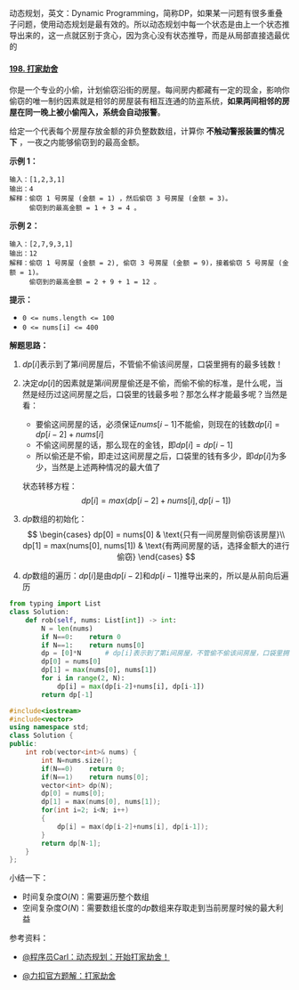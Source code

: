 动态规划，英文：Dynamic Programming，简称DP，如果某一问题有很多重叠子问题，使用动态规划是最有效的。所以动态规划中每一个状态是由上一个状态推导出来的，这一点就区别于贪心，因为贪心没有状态推导，而是从局部直接选最优的

#### [198. 打家劫舍](https://leetcode-cn.com/problems/house-robber/)

你是一个专业的小偷，计划偷窃沿街的房屋。每间房内都藏有一定的现金，影响你偷窃的唯一制约因素就是相邻的房屋装有相互连通的防盗系统，**如果两间相邻的房屋在同一晚上被小偷闯入，系统会自动报警**。

给定一个代表每个房屋存放金额的非负整数数组，计算你 **不触动警报装置的情况下** ，一夜之内能够偷窃到的最高金额。

 **示例 1：**

```
输入：[1,2,3,1]
输出：4
解释：偷窃 1 号房屋 (金额 = 1) ，然后偷窃 3 号房屋 (金额 = 3)。
     偷窃到的最高金额 = 1 + 3 = 4 。
```

**示例 2：**

```
输入：[2,7,9,3,1]
输出：12
解释：偷窃 1 号房屋 (金额 = 2), 偷窃 3 号房屋 (金额 = 9)，接着偷窃 5 号房屋 (金额 = 1)。
     偷窃到的最高金额 = 2 + 9 + 1 = 12 。
```

 **提示：**

- `0 <= nums.length <= 100`
- `0 <= nums[i] <= 400`

**解题思路：**

1. $dp[i]$表示到了第$i$间房屋后，不管偷不偷该间房屋，口袋里拥有的最多钱数！

2. 决定$dp[i]$的因素就是第$i$间房屋偷还是不偷，而偷不偷的标准，是什么呢，当然是经历过这间房屋之后，口袋里的钱最多啦？那怎么样才能最多呢？当然是看：

   - 要偷这间房屋的话，必须保证$nums[i-1]$不能偷，则现在的钱数$dp[i]=dp[i-2]+nums[i]$
   - 不偷这间房屋的话，那么现在的金钱，即$dp[i] = dp[i-1]$
   - 所以偷还是不偷，即走过这间房屋之后，口袋里的钱有多少，即$dp[i]$为多少，当然是上述两种情况的最大值了

   状态转移方程：
   $$
   dp[i] = max(dp[i-2]+nums[i],dp[i-1])
   $$

3. $dp$数组的初始化：
   $$
   \begin{cases}
   dp[0] = nums[0] & \text{只有一间房屋则偷窃该房屋}\\
   dp[1] = max(nums[0], nums[1]) & \text{有两间房屋的话，选择金额大的进行偷窃}
   \end{cases}
   $$

4. $dp$数组的遍历：$dp[i]$是由$dp[i-2]$和$dp[i-1]$推导出来的，所以是从前向后遍历

```python
from typing import List
class Solution:
    def rob(self, nums: List[int]) -> int:
        N = len(nums)
        if N==0:    return 0
        if N==1:    return nums[0]
        dp = [0]*N      # dp[i]表示到了第i间房屋，不管偷不偷该间房屋，口袋里拥有的最多钱数
        dp[0] = nums[0]
        dp[1] = max(nums[0], nums[1])
        for i in range(2, N):
            dp[i] = max(dp[i-2]+nums[i], dp[i-1])
        return dp[-1]
```

```c++
#include<iostream>
#include<vector>
using namespace std;
class Solution {
public:
    int rob(vector<int>& nums) {
        int N=nums.size();
        if(N==0)    return 0;
        if(N==1)    return nums[0];
        vector<int> dp(N);
        dp[0] = nums[0];
        dp[1] = max(nums[0], nums[1]);
        for(int i=2; i<N; i++)
        {
            dp[i] = max(dp[i-2]+nums[i], dp[i-1]);
        }
        return dp[N-1];
    }
};
```

小结一下：

- 时间复杂度$O(N)$：需要遍历整个数组
- 空间复杂度$O(N)$：需要数组长度的$dp$数组来存取走到当前房屋时候的最大利益

参考资料：

- [@程序员Carl：动态规划：开始打家劫舍！](https://mp.weixin.qq.com/s/UZ31WdLEEFmBegdgLkJ8Dw)

- [@力扣官方题解：打家劫舍](https://leetcode-cn.com/problems/house-robber/solution/da-jia-jie-she-by-leetcode-solution/)